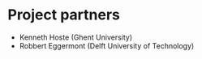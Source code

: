 # Project partners

* Kenneth Hoste (Ghent University)
* Robbert Eggermont (Delft University of Technology)
